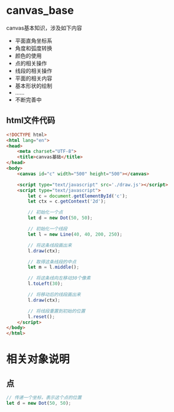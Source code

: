 # canvas_base

canvas基本知识，涉及如下内容

* 平面直角坐标系
* 角度和弧度转换
* 颜色的使用
* 点的相关操作
* 线段的相关操作
* 平面的相关内容
* 基本形状的绘制
* ......
* 不断完善中

## html文件代码

```html
<!DOCTYPE html>
<html lang="en">
<head>
	<meta charset="UTF-8">
	<title>canvas基础</title>
</head>
<body>
	<canvas id="c" width="500" height="500"></canvas>

	<script type="text/javascript" src='./draw.js'></script>
	<script type="text/javascript">
		let c = document.getElementById('c');
		let ctx = c.getContext('2d');

		// 初始化一个点
		let d = new Dot(50, 50);

		// 初始化一个线段
		let l = new Line(40, 40, 200, 250);

		// 将这条线段画出来
		l.draw(ctx);

		// 取得这条线段的中点
		let m = l.middle();

		// 将这条线向左移动30个像素
		l.toLeft(30);

		// 将移动后的线段画出来
		l.draw(ctx);

		// 将线段重置到初始的位置
		l.reset();
	</script>
</body>
</html>
```


# 相关对象说明

## 点

```javascript
// 传递一个坐标，表示这个点的位置
let d = new Dot(50, 50);


```
